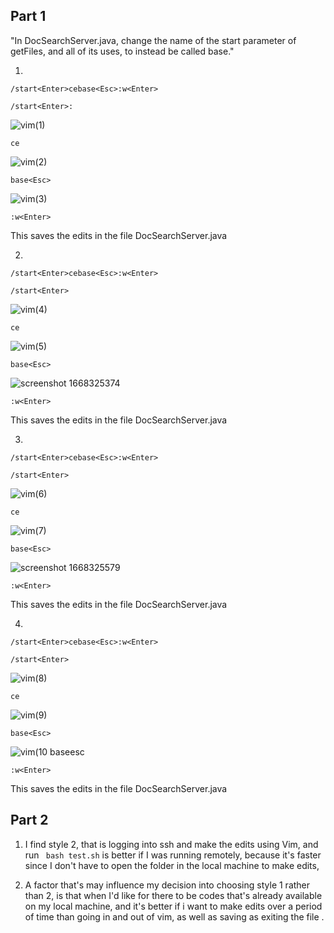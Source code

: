## Part 1 ##

"In DocSearchServer.java, change the name of the start parameter of getFiles, and all of its uses, to instead be called base."

1. 
```
/start<Enter>cebase<Esc>:w<Enter>
```
```
/start<Enter>:
```
![vim(1)](https://user-images.githubusercontent.com/114331111/201510683-8bfa7917-0b05-471b-b1e3-68ccf7450a6f.jpg)

```
ce
```
![vim(2)](https://user-images.githubusercontent.com/114331111/201510688-aa179e2e-59dd-4a55-a4d1-1fa2d16e1ce8.jpg)

```
base<Esc>
```
![vim(3)](https://user-images.githubusercontent.com/114331111/201510692-6b42992c-0a87-4042-97ee-6b0601c55103.jpg)

```
:w<Enter>
```
This saves the edits in the file DocSearchServer.java


2. 

```
/start<Enter>cebase<Esc>:w<Enter>
```
```
/start<Enter>
```
![vim(4)](https://user-images.githubusercontent.com/114331111/201510695-2e5f80ed-9492-49d5-a8fa-9b0dfefc0010.jpg)

```
ce
```
![vim(5)](https://user-images.githubusercontent.com/114331111/201510699-c07ec43f-d5ca-48ac-84ed-f7dede75b262.jpg)

```
base<Esc>
```
![screenshot 1668325374](https://user-images.githubusercontent.com/114331111/201511382-e2bb3168-8246-4f76-83fd-e7c9024c9333.jpg)

```
:w<Enter>
```
This saves the edits in the file DocSearchServer.java



3. 

```
/start<Enter>cebase<Esc>:w<Enter>
```
```
/start<Enter>
```
![vim(6)](https://user-images.githubusercontent.com/114331111/201510700-3013373b-a8df-48b9-a3b6-0117efd50033.jpg)

```
ce
```
![vim(7)](https://user-images.githubusercontent.com/114331111/201510706-578a1174-e2bf-46a9-8cd4-f7db27bd9920.jpg)

```
base<Esc>
```
![screenshot 1668325579](https://user-images.githubusercontent.com/114331111/201511519-d0ea8b45-9cf0-47af-88ad-57b70e55a9cd.jpg)

```
:w<Enter>

```
This saves the edits in the file DocSearchServer.java


4. 

```
/start<Enter>cebase<Esc>:w<Enter>
```
```
/start<Enter>
```
![vim(8)](https://user-images.githubusercontent.com/114331111/201510712-c0aaf282-a334-4fb1-bb2f-82b4616a9fdd.jpg)
```
ce
```
![vim(9)](https://user-images.githubusercontent.com/114331111/201510715-c4798673-ee29-4b60-b3af-1a1119c381c1.jpg)

```
base<Esc>
```
![vim(10 baseesc](https://user-images.githubusercontent.com/114331111/201510716-81f241b6-b923-4c94-b3eb-ddf9d6fab2d7.jpg)

```
:w<Enter>

```
This saves the edits in the file DocSearchServer.java

## Part 2 ##

1. I find style 2, that is logging into ssh and make the edits using Vim, and run ```
bash test.sh```
is better if I was running remotely, because it's faster since I don't have to open the folder in the local machine to make edits, 

2. A factor that's may influence my decision into choosing style 1 rather than 2, is that when I'd like for there to be codes that's already available on my local machine, and it's better if i want to make edits over a period of time than going in and out of vim, as well as saving as exiting the file .